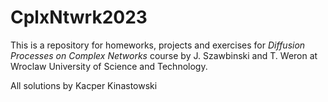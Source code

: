 # CplxNtwrk2023

This is a repository for homeworks, projects and exercises for *Diffusion Processes on Complex Networks* course by J. Szawbinski and T. Weron at Wroclaw University of Science and Technology. 

All solutions by Kacper Kinastowski
